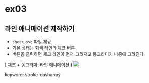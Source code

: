 # ex03

## 라인 애니메이션 제작하기
- `check.svg` 파일 제공
- 기본 상태는 회색 라인의 체크 버튼
- 버튼을 클릭하면 체크 라인이 먼저 그려지고 동그라미가 나중에 그려진다 

[ 체크 + 동그라미: 라인 애니메이션 ]
<img src=https://cdn.dribbble.com/users/754661/screenshots/2332743/check.gif>

keyword: stroke-dasharray